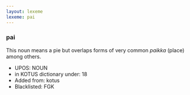 ```yaml
---
layout: lexeme
lexeme: pai
---
```


###  pai

This noun means a pie but overlaps forms of very common *paikka* (place) among others.
* UPOS:  NOUN
* in KOTUS dictionary under:  18
* Added from:  kotus
* Blacklisted:  FGK

